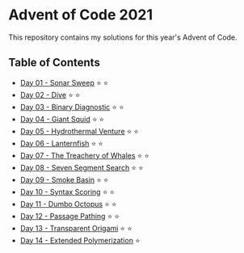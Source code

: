# Advent of Code 2021

This repository contains my solutions for this year's Advent of Code.

## Table of Contents

* [Day 01 - Sonar Sweep](day-01-sonar-sweep/src/main/java/com/michaelburgstaller/adventofcode/sonarsweep/SonarSweep.java) ⭐ ⭐
* [Day 02 - Dive](day-02-dive/src/main/java/com/michaelburgstaller/adventofcode/dive/Dive.java) ⭐ ⭐
* [Day 03 - Binary Diagnostic](day-03-binary-diagnostic/src/main/java/com/michaelburgstaller/adventofcode/binarydiagnostic/BinaryDiagnostic.java) ⭐ ⭐
* [Day 04 - Giant Squid](day-04-giant-squid/src/main/java/com/michaelburgstaller/adventofcode/giantsquid/GiantSquid.java) ⭐ ⭐
* [Day 05 - Hydrothermal Venture](day-05-hydrothermal-venture/src/main/java/com/michaelburgstaller/adventofcode/hydrothermalventure/HydrothermalVenture.java) ⭐ ⭐
* [Day 06 - Lanternfish](day-06-lanternfish/src/main/java/com/michaelburgstaller/adventofcode/lanternfish/Lanternfish.java) ⭐ ⭐
* [Day 07 - The Treachery of Whales](day-07-the-treachery-of-whales/src/main/java/com/michaelburgstaller/adventofcode/treacheryofwhales/TreacheryOfWhales.java) ⭐ ⭐
* [Day 08 - Seven Segment Search](day-08-seven-segment-search/src/main/java/com/michaelburgstaller/adventofcode/sevensegmentsearch/SevenSegmentSearch.java) ⭐ ⭐
* [Day 09 - Smoke Basin](day-09-smoke-basin/src/main/java/com/michaelburgstaller/adventofcode/smokebasin/SmokeBasin.java) ⭐ ⭐
* [Day 10 - Syntax Scoring](day-10-syntax-scoring/src/main/java/com/michaelburgstaller/adventofcode/syntaxscoring/SyntaxScoring.java) ⭐ ⭐
* [Day 11 - Dumbo Octopus](day-11-dumbo-octopus/src/main/java/com/michaelburgstaller/adventofcode/dumbooctopus/DumboOctopus.java) ⭐ ⭐
* [Day 12 - Passage Pathing](day-12-passage-pathing/src/main/java/com/michaelburgstaller/adventofcode/passagepathing/PassagePathing.java) ⭐ ⭐
* [Day 13 - Transparent Origami](day-13-transparent-origami/src/main/java/com/michaelburgstaller/adventofcode/transparentorigami/TransparentOrigami.java) ⭐ ⭐
* [Day 14 - Extended Polymerization](day-14-extended-polymerization/src/main/java/com/michaelburgstaller/adventofcode/extendedpolymerization/ExtendedPolymerization.java) ⭐